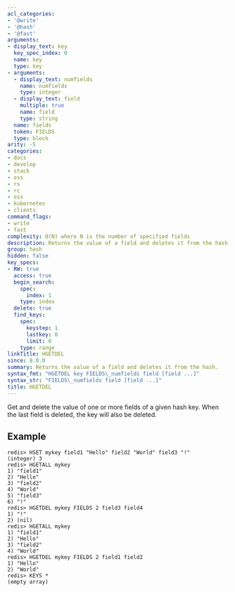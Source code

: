 ```yaml
---
acl_categories:
- '@write'
- '@hash'
- '@fast'
arguments:
- display_text: key
  key_spec_index: 0
  name: key
  type: key
- arguments:
  - display_text: numfields
    name: numfields
    type: integer
  - display_text: field
    multiple: true
    name: field
    type: string
  name: fields
  token: FIELDS
  type: block
arity: -5
categories:
- docs
- develop
- stack
- oss
- rs
- rc
- oss
- kubernetes
- clients
command_flags:
- write
- fast
complexity: O(N) where N is the number of specified fields
description: Returns the value of a field and deletes it from the hash.
group: hash
hidden: false
key_specs:
- RW: true
  access: true
  begin_search:
    spec:
      index: 1
    type: index
  delete: true
  find_keys:
    spec:
      keystep: 1
      lastkey: 0
      limit: 0
    type: range
linkTitle: HGETDEL
since: 8.0.0
summary: Returns the value of a field and deletes it from the hash.
syntax_fmt: "HGETDEL key FIELDS\_numfields field [field ...]"
syntax_str: "FIELDS\_numfields field [field ...]"
title: HGETDEL
---
```

Get and delete the value of one or more fields of a given hash key. When the last field is deleted, the key will also be deleted.

## Example

```
redis> HSET mykey field1 "Hello" field2 "World" field3 "!"
(integer) 3
redis> HGETALL mykey
1) "field1"
2) "Hello"
3) "field2"
4) "World"
5) "field3"
6) "!"
redis> HGETDEL mykey FIELDS 2 field3 field4
1) "!"
2) (nil)
redis> HGETALL mykey
1) "field1"
2) "Hello"
3) "field2"
4) "World"
redis> HGETDEL mykey FIELDS 2 field1 field2
1) "Hello"
2) "World"
redis> KEYS *
(empty array)
```
